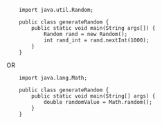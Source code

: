 
        import java.util.Random;

        public class generateRandom {
            public static void main(String args[]) {
                Random rand = new Random();
                int rand_int = rand.nextInt(1000);
            }
        }

        
OR


        import java.lang.Math;

        public class generateRandom {
            public static void main(String[] args) {
                double randomValue = Math.random();
            }
        }
           